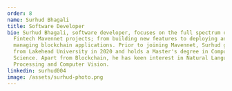 ```yaml
---
order: 8
name: Surhud Bhagali
title: Software Developer
bio: Surhud Bhagali, software developer, focuses on the full spectrum of the
  Fintech Mavennet projects; from building new features to deploying and
  managing blockchain applications. Prior to joining Mavennet, Surhud graduated
  from Lakehead University in 2020 and holds a Master's degree in Computer
  Science. Apart from Blockchain, he has keen interest in Natural Language
  Processing and Computer Vision.
linkedin: surhud004
image: /assets/surhud-photo.png
---
```

